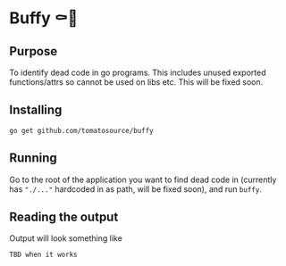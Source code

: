 # Buffy ⚰️🔪

## Purpose

To identify dead code in go programs. This includes unused exported functions/attrs so cannot be used on libs etc. This will be fixed soon.

## Installing

```
go get github.com/tomatosource/buffy
```

## Running

Go to the root of the application you want to find dead code in (currently has `"./..."` hardcoded in as path, will be fixed soon), and run `buffy`.

## Reading the output

Output will look something like

```
TBD when it works
```
